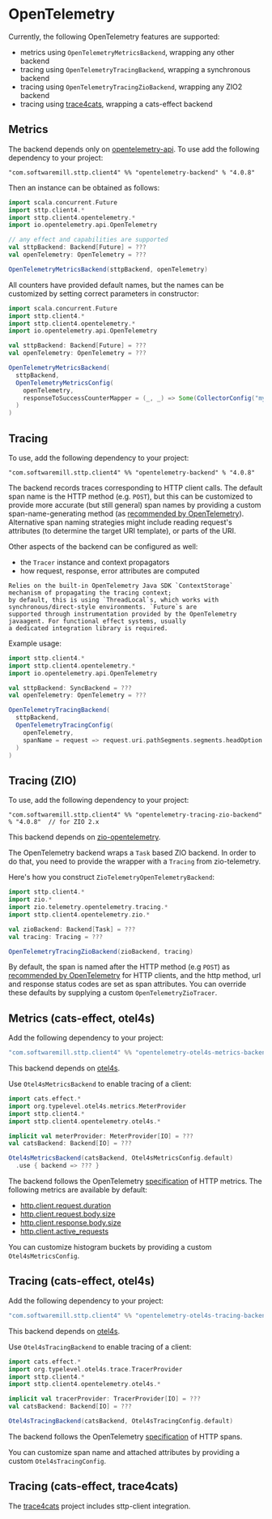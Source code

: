 # OpenTelemetry

Currently, the following OpenTelemetry features are supported:

- metrics using `OpenTelemetryMetricsBackend`, wrapping any other backend
- tracing using `OpenTelemetryTracingBackend`, wrapping a synchronous backend
- tracing using `OpenTelemetryTracingZioBackend`, wrapping any ZIO2 backend
- tracing using [trace4cats](https://github.com/trace4cats/trace4cats), wrapping a cats-effect backend

## Metrics

The backend depends only on [opentelemetry-api](https://github.com/open-telemetry/opentelemetry-java). To use add the
following dependency to your project:

```
"com.softwaremill.sttp.client4" %% "opentelemetry-backend" % "4.0.8"
```

Then an instance can be obtained as follows:

```scala
import scala.concurrent.Future
import sttp.client4.*
import sttp.client4.opentelemetry.*
import io.opentelemetry.api.OpenTelemetry

// any effect and capabilities are supported
val sttpBackend: Backend[Future] = ???
val openTelemetry: OpenTelemetry = ???

OpenTelemetryMetricsBackend(sttpBackend, openTelemetry)
```

All counters have provided default names, but the names can be customized by setting correct parameters in constructor:

```scala
import scala.concurrent.Future
import sttp.client4.*
import sttp.client4.opentelemetry.*
import io.opentelemetry.api.OpenTelemetry

val sttpBackend: Backend[Future] = ???
val openTelemetry: OpenTelemetry = ???

OpenTelemetryMetricsBackend(
  sttpBackend,
  OpenTelemetryMetricsConfig(
    openTelemetry,
    responseToSuccessCounterMapper = (_, _) => Some(CollectorConfig("my_custom_counter_name"))
  )
)
```

## Tracing 

To use, add the following dependency to your project:

```
"com.softwaremill.sttp.client4" %% "opentelemetry-backend" % "4.0.8"
```

The backend records traces corresponding to HTTP client calls. The default span name is the HTTP method (e.g. `POST`),
but this can be customized to provide more accurate (but still general) span names by providing a custom 
span-name-generating method (as [recommended by OpenTelemetry](https://opentelemetry.io/docs/specs/semconv/http/http-spans/#name)).
Alternative span naming strategies might include reading request's attributes (to determine the target URI template), 
or parts of the URI.

Other aspects of the backend can be configured as well:

* the `Tracer` instance and context propagators
* how request, response, error attributes are computed

```{note}
Relies on the built-in OpenTelemetry Java SDK `ContextStorage` mechanism of propagating the tracing context;
by default, this is using `ThreadLocal`s, which works with synchronous/direct-style environments. `Future`s are 
supported through instrumentation provided by the OpenTelemetry javaagent. For functional effect systems, usually 
a dedicated integration library is required.
```

Example usage:

```scala
import sttp.client4.*
import sttp.client4.opentelemetry.*
import io.opentelemetry.api.OpenTelemetry

val sttpBackend: SyncBackend = ???
val openTelemetry: OpenTelemetry = ???

OpenTelemetryTracingBackend(
  sttpBackend,
  OpenTelemetryTracingConfig(
    openTelemetry,
    spanName = request => request.uri.pathSegments.segments.headOption.map(_.v).getOrElse("root")
  )
)
```

## Tracing (ZIO)

To use, add the following dependency to your project:

```
"com.softwaremill.sttp.client4" %% "opentelemetry-tracing-zio-backend" % "4.0.8"  // for ZIO 2.x
```

This backend depends on [zio-opentelemetry](https://github.com/zio/zio-telemetry).

The OpenTelemetry backend wraps a `Task` based ZIO backend.
In order to do that, you need to provide the wrapper with a `Tracing` from zio-telemetry.

Here's how you construct `ZioTelemetryOpenTelemetryBackend`:

```scala
import sttp.client4.*
import zio.*
import zio.telemetry.opentelemetry.tracing.*
import sttp.client4.opentelemetry.zio.*

val zioBackend: Backend[Task] = ???
val tracing: Tracing = ???

OpenTelemetryTracingZioBackend(zioBackend, tracing)
```

By default, the span is named after the HTTP method (e.g `POST`) as [recommended by OpenTelemetry](https://opentelemetry.io/docs/specs/semconv/http/http-metrics/#http-client) for HTTP clients, and the http method, url and response status codes are set as span attributes.
You can override these defaults by supplying a custom `OpenTelemetryZioTracer`.

## Metrics (cats-effect, otel4s)

Add the following dependency to your project:
```scala
"com.softwaremill.sttp.client4" %% "opentelemetry-otel4s-metrics-backend" % "4.0.8"
```

This backend depends on [otel4s](https://github.com/typelevel/otel4s).

Use `Otel4sMetricsBackend` to enable tracing of a client:
```scala
import cats.effect.*
import org.typelevel.otel4s.metrics.MeterProvider
import sttp.client4.*
import sttp.client4.opentelemetry.otel4s.*

implicit val meterProvider: MeterProvider[IO] = ??? 
val catsBackend: Backend[IO] = ???

Otel4sMetricsBackend(catsBackend, Otel4sMetricsConfig.default)
  .use { backend => ??? }
```

The backend follows the OpenTelemetry [specification](https://opentelemetry.io/docs/specs/semconv/http/http-metrics/)
of HTTP metrics.
The following metrics are available by default:
- [http.client.request.duration](https://opentelemetry.io/docs/specs/semconv/http/http-metrics/#metric-httpclientrequestduration) 
- [http.client.request.body.size](https://opentelemetry.io/docs/specs/semconv/http/http-metrics/#metric-httpclientrequestbodysize) 
- [http.client.response.body.size](https://opentelemetry.io/docs/specs/semconv/http/http-metrics/#metric-httpclientresponsebodysize)
- [http.client.active_requests](https://opentelemetry.io/docs/specs/semconv/http/http-metrics/#metric-httpclientactive_requests)

You can customize histogram buckets by providing a custom `Otel4sMetricsConfig`.

## Tracing (cats-effect, otel4s)

Add the following dependency to your project:
```scala
"com.softwaremill.sttp.client4" %% "opentelemetry-otel4s-tracing-backend" % "4.0.8"
```

This backend depends on [otel4s](https://github.com/typelevel/otel4s).

Use `Otel4sTracingBackend` to enable tracing of a client:
```scala
import cats.effect.*
import org.typelevel.otel4s.trace.TracerProvider
import sttp.client4.*
import sttp.client4.opentelemetry.otel4s.*

implicit val tracerProvider: TracerProvider[IO] = ???
val catsBackend: Backend[IO] = ???

Otel4sTracingBackend(catsBackend, Otel4sTracingConfig.default)
```

The backend follows the OpenTelemetry [specification](https://opentelemetry.io/docs/specs/semconv/http/http-spans/) 
of HTTP spans.

You can customize span name and attached attributes by providing a custom `Otel4sTracingConfig`.

## Tracing (cats-effect, trace4cats)

The [trace4cats](https://github.com/trace4cats/trace4cats) project includes sttp-client integration.
